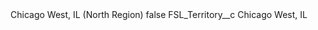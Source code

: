 <?xml version="1.0" encoding="UTF-8"?>
<CustomMetadata xmlns="http://soap.sforce.com/2006/04/metadata" xmlns:xsi="http://www.w3.org/2001/XMLSchema-instance" xmlns:xsd="http://www.w3.org/2001/XMLSchema">
    <label>Chicago West, IL (North Region)</label>
    <protected>false</protected>
    <values>
        <field>FSL_Territory__c</field>
        <value xsi:type="xsd:string">Chicago West, IL</value>
    </values>
</CustomMetadata>
